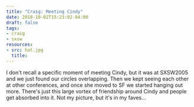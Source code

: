 ```yaml
---
title: "Craig: Meeting Cindy"
date: 2018-10-02T15:23:02-04:00
draft: false
tags:
- craig
- sxsw
resources:
- src: hat.jpg
  title:
---
```


I don't recall a specific moment of meeting Cindy, but it was at SXSW2005 and we just found our circles overlapping. Then we kept seeing each other at other conferences, and once she moved to SF we started hanging out more. There's just this large vortex of friendship around Cindy and people get absorbed into it. Not my picture, but it's in my faves...
